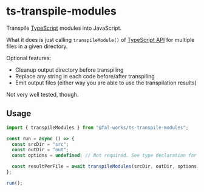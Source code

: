 # ts-transpile-modules

Transpile [TypeScript](https://www.typescriptlang.org/) modules into JavaScript.

What it does is just calling `transpileModule()` of [TypeScript API](https://github.com/Microsoft/TypeScript/wiki/Using-the-Compiler-API) for multiple files in a given directory.

Optional features:

- Cleanup output directory before transpiling
- Replace any string in each code before/after transpiling
- Emit output files (either way you are able to use the transpilation results)

Not very well tested, though.


## Usage

```js
import { transpileModules } from "@fal-works/ts-transpile-modules";

const run = async () => {
  const srcDir = "src";
  const outDir = "out";
  const options = undefined; // Not required. See type declaration for option fields.

  const resultPerFile = await transpileModules(srcDir, outDir, options);
};

run();
```
